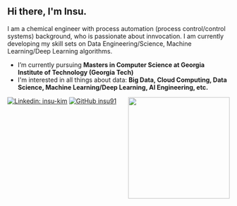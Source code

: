 <h2> Hi there, I'm Insu.</h2>

I am a chemical engineer with process automation (process control/control systems) background, who is passionate about innvocation. I am currently developing my skill sets on Data Engineering/Science, Machine Learning/Deep Learning algorithms. 

- I’m currently pursuing **Masters in Computer Science at Georgia Institute of Technology (Georgia Tech)**
- I'm interested in all things about data: **Big Data, Cloud Computing, Data Science, Machine Learning/Deep Learning, AI Engineering, etc.**

<img align='right' src="[https://unsplash.com/photos/G1N9kDHqBrQ](https://unsplash.com/photos/G1N9kDHqBrQ)" width="230">


[![Linkedin: insu-kim](https://img.shields.io/badge/-insukim-blue?style=flat-square&logo=Linkedin&logoColor=white&link=https://www.linkedin.com/in/insu-kim/)](https://www.linkedin.com/in/insu-kim/)
[![GitHub insu91](https://img.shields.io/github/followers/insu91?label=follow&style=social)](https://github.com/insu91)

